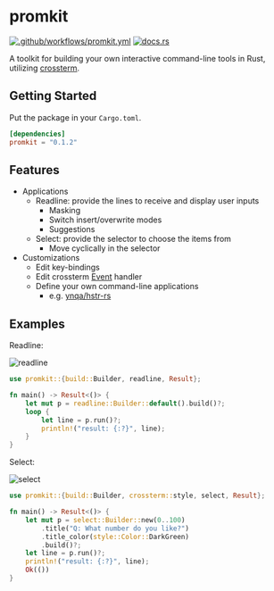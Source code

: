 # promkit

[![.github/workflows/promkit.yml](https://github.com/ynqa/promkit/actions/workflows/promkit.yml/badge.svg)](https://github.com/ynqa/promkit/actions/workflows/promkit.yml)
[![docs.rs](https://img.shields.io/docsrs/promkit)](https://docs.rs/promkit)

A toolkit for building your own interactive command-line tools in Rust,
utilizing [crossterm](https://github.com/crossterm-rs/crossterm).

## Getting Started

Put the package in your `Cargo.toml`.

```toml
[dependencies]
promkit = "0.1.2"
```

## Features

- Applications
  - Readline: provide the lines to receive and display user inputs
    - Masking
    - Switch insert/overwrite modes
    - Suggestions
  - Select: provide the selector to choose the items from
    - Move cyclically in the selector
- Customizations
  - Edit key-bindings
  - Edit crossterm [Event](https://docs.rs/crossterm/0.23.0/crossterm/event/enum.Event.html) handler
  - Define your own command-line applications
    - e.g. [ynqa/hstr-rs](https://github.com/ynqa/hstr-rs)

## Examples

Readline:

![readline](https://user-images.githubusercontent.com/6745370/175757317-94e75ddd-f968-43ba-8a3e-0e1e70191128.gif)

```rust
use promkit::{build::Builder, readline, Result};

fn main() -> Result<()> {
    let mut p = readline::Builder::default().build()?;
    loop {
        let line = p.run()?;
        println!("result: {:?}", line);
    }
}
```

Select:

![select](https://user-images.githubusercontent.com/6745370/175757316-8499ace6-e520-465b-a3fe-671182015431.gif)

```rust
use promkit::{build::Builder, crossterm::style, select, Result};

fn main() -> Result<()> {
    let mut p = select::Builder::new(0..100)
        .title("Q: What number do you like?")
        .title_color(style::Color::DarkGreen)
        .build()?;
    let line = p.run()?;
    println!("result: {:?}", line);
    Ok(())
}
```
